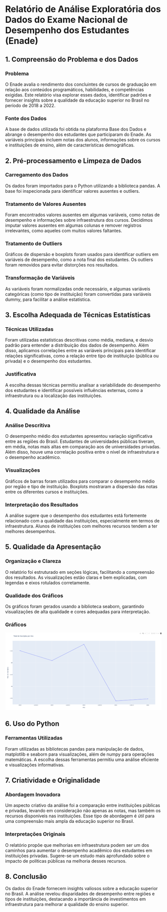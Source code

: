 # Relatório de Análise Exploratória dos Dados do Exame Nacional de Desempenho dos Estudantes (Enade)

## 1. Compreensão do Problema e dos Dados

### Problema
O Enade avalia o rendimento dos concluintes de cursos de graduação em relação aos conteúdos programáticos, habilidades, e competências exigidas. Este relatório visa explorar esses dados, identificar padrões e fornecer insights sobre a qualidade da educação superior no Brasil no período de 2018 a 2022.

### Fonte dos Dados
A base de dados utilizada foi obtida na plataforma Base dos Dados e abrange o desempenho dos estudantes que participaram do Enade. As variáveis principais incluem notas dos alunos, informações sobre os cursos e instituições de ensino, além de características demográficas.

## 2. Pré-processamento e Limpeza de Dados

### Carregamento dos Dados
Os dados foram importados para o Python utilizando a biblioteca pandas. A base foi inspecionada para identificar valores ausentes e outliers.

### Tratamento de Valores Ausentes
Foram encontrados valores ausentes em algumas variáveis, como notas de desempenho e informações sobre infraestrutura dos cursos. Decidimos imputar valores ausentes em algumas colunas e remover registros irrelevantes, como aqueles com muitos valores faltantes.

### Tratamento de Outliers
Gráficos de dispersão e boxplots foram usados para identificar outliers em variáveis de desempenho, como a nota final dos estudantes. Os outliers foram removidos para evitar distorções nos resultados.

### Transformação de Variáveis
As variáveis foram normalizadas onde necessário, e algumas variáveis categóricas (como tipo de instituição) foram convertidas para variáveis dummy, para facilitar a análise estatística.

## 3. Escolha Adequada de Técnicas Estatísticas

### Técnicas Utilizadas
Foram utilizadas estatísticas descritivas como média, mediana, e desvio padrão para entender a distribuição dos dados de desempenho. Além disso, aplicamos correlações entre as variáveis principais para identificar relações significativas, como a relação entre tipo de instituição (pública ou privada) e o desempenho dos estudantes.

### Justificativa
A escolha dessas técnicas permitiu analisar a variabilidade do desempenho dos estudantes e identificar possíveis influências externas, como a infraestrutura ou a localização das instituições.

## 4. Qualidade da Análise

### Análise Descritiva
O desempenho médio dos estudantes apresentou variação significativa entre as regiões do Brasil. Estudantes de universidades públicas tiveram, em média, notas mais altas em comparação aos de universidades privadas. Além disso, houve uma correlação positiva entre o nível de infraestrutura e o desempenho acadêmico.

### Visualizações
Gráficos de barras foram utilizados para comparar o desempenho médio por região e tipo de instituição. Boxplots mostraram a dispersão das notas entre os diferentes cursos e instituições.

### Interpretação dos Resultados
A análise sugere que o desempenho dos estudantes está fortemente relacionado com a qualidade das instituições, especialmente em termos de infraestrutura. Alunos de instituições com melhores recursos tendem a ter melhores desempenhos.

## 5. Qualidade da Apresentação

### Organização e Clareza
O relatório foi estruturado em seções lógicas, facilitando a compreensão dos resultados. As visualizações estão claras e bem explicadas, com legendas e eixos rotulados corretamente.

### Qualidade dos Gráficos
Os gráficos foram gerados usando a biblioteca seaborn, garantindo visualizações de alta qualidade e cores adequadas para interpretação.

### Gráficos

![This is an alt text.](/total_inscr_ano.png "Total de Inscrições por Ano .")

## 6. Uso do Python

### Ferramentas Utilizadas
Foram utilizadas as bibliotecas pandas para manipulação de dados, matplotlib e seaborn para visualizações, além de numpy para operações matemáticas. A escolha dessas ferramentas permitiu uma análise eficiente e visualizações informativas.

## 7. Criatividade e Originalidade

### Abordagem Inovadora
Um aspecto criativo da análise foi a comparação entre instituições públicas e privadas, levando em consideração não apenas as notas, mas também os recursos disponíveis nas instituições. Esse tipo de abordagem é útil para uma compreensão mais ampla da educação superior no Brasil.

### Interpretações Originais
O relatório propõe que melhorias em infraestrutura podem ser um dos caminhos para aumentar o desempenho acadêmico dos estudantes em instituições privadas. Sugere-se um estudo mais aprofundado sobre o impacto de políticas públicas na melhoria desses recursos.

## 8. Conclusão
Os dados do Enade fornecem insights valiosos sobre a educação superior no Brasil. A análise revelou disparidades de desempenho entre regiões e tipos de instituições, destacando a importância de investimentos em infraestrutura para melhorar a qualidade do ensino superior.